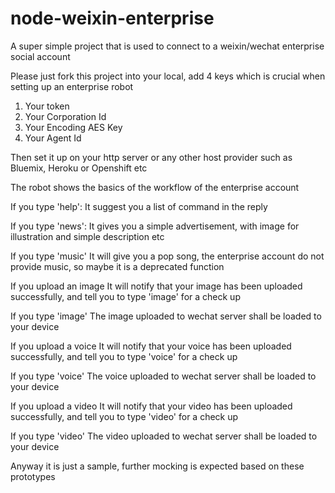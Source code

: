 node-weixin-enterprise
======================

A super simple project that is used to connect to a weixin/wechat enterprise social account

Please just fork this project into your local, add 4 keys which is crucial when setting up an enterprise robot 

1. Your token
2. Your Corporation Id
3. Your Encoding AES Key
4. Your Agent Id

Then set it up on your http server or any other host provider such as Bluemix, Heroku or Openshift etc

The robot shows the basics of the workflow of the enterprise account

If you type 'help':
It suggest you a list of command in the reply

If you type 'news':
It gives you a simple advertisement, with image for illustration and simple description etc

If you type 'music'
It will give you a pop song, the enterprise account do not provide music, so maybe it is a deprecated function

If you upload an image
It will notify that your image has been uploaded successfully, and tell you to type 'image' for a check up

If you type 'image'
The image uploaded to wechat server shall be loaded to your device

If you upload a voice
It will notify that your voice has been uploaded successfully, and tell you to type 'voice' for a check up

If you type 'voice'
The voice uploaded to wechat server shall be loaded to your device

If you upload a video
It will notify that your video has been uploaded successfully, and tell you to type 'video' for a check up

If you type 'video'
The video uploaded to wechat server shall be loaded to your device

Anyway it is just a sample, further mocking is expected based on these prototypes





